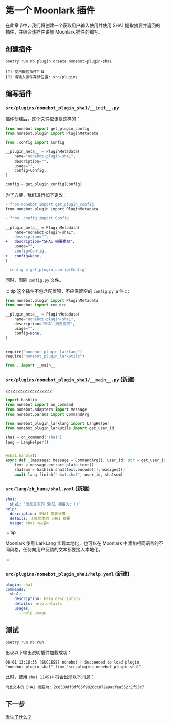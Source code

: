 # 第一个 Moonlark 插件

在此章节中，我们将创建一个获取用户输入使用并使用 SHA1 提取摘要并返回的插件，并结合该插件讲解 Moonlark 插件的编写。

## 创建插件

```bash
poetry run nb plugin create nonebot-plugin-sha1
```

```log
[?] 使用嵌套插件? N
[?] 请输入插件存储位置: src/plugins
```

## 编写插件

### `src/plugins/nonebot_plugin_sha1/__init__.py`

插件创建后，这个文件应该是这样的：

```python
from nonebot import get_plugin_config
from nonebot.plugin import PluginMetadata

from .config import Config

__plugin_meta__ = PluginMetadata(
    name="nonebot-plugin-sha1",
    description="",
    usage="",
    config=Config,
)

config = get_plugin_config(Config)
```

为了方便，我们进行如下更改：

```diff
- from nonebot import get_plugin_config
from nonebot.plugin import PluginMetadata

- from .config import Config

__plugin_meta__ = PluginMetadata(
    name="nonebot-plugin-sha1",
-   description="",
+   description="SHA1 摘要提取",
    usage="",
-   config=Config,
+   config=None,
)

- config = get_plugin_config(Config)

```

同时，删除 `config.py` 文件。

::: tip
这个插件不包含配置项，不应保留空的 `config.py` 文件
:::

```python
from nonebot.plugin import PluginMetadata
from nonebot import require

__plugin_meta__ = PluginMetadata(
    name="nonebot-plugin-sha1",
    description="SHA1 摘要提取",
    usage="",
    config=None,
)


require("nonebot_plugin_larklang")
require("nonebot_plugin_larkutils")

from . import __main__
```

### `src/plugins/nonebot_plugin_sha1/__main__.py` (新建)
zzzzzzzzzzzzzzzzzzz
```python
import hashlib
from nonebot import on_command
from nonebot.adapters import Message
from nonebot.params import CommandArg

from nonebot_plugin_larklang import LangHelper
from nonebot_plugin_larkutils import get_user_id

sha1 = on_command("sha1")
lang = LangHelper()


@sha1.handle()
async def _(message: Message = CommandArg(), user_id: str = get_user_id()) -> None:
    text = message.extract_plain_text()
    sha1sum = hashlib.sha1(text.encode()).hexdigest()
    await lang.finish("sha1.sha1", user_id, sha1sum)
```

### `src/lang/zh_hans/sha1.yaml` (新建)

```yaml
sha1:
  sha1: '消息文本的 SHA1 摘要为: {}'
help:
  description: SHA1 摘要计算
  details: 计算文本的 SHA1 摘要
  usage: sha1 <内容>

```

::: tip

Moonlark 使用 LarkLang 实现本地化，也可以在 Moonlark 中添加相同语言的不同风格，任何向用户反馈的文本都要接入本地化。

:::

### `src/plugins/nonebot_plugin_sha1/help.yaml` (新建)

```yaml
plugin: sha1
commands:
  sha1:
    description: help.description
    details: help.details
    usages:
      - help.usage
```

## 测试

```bash
poetry run nb run
```

出现以下输出说明插件加载成功：

```log
08-01 13:18:35 [SUCCESS] nonebot | Succeeded to load plugin "nonebot_plugin_sha1" from "src.plugins.nonebot_plugin_sha1"
```

此时，使用 `sha1 114514` 将会出现以下消息：

```
消息文本的 SHA1 摘要为: 2c8509df0df65f9826dc872a9acfea532c1f53c7
```

## 下一步

[发生了什么？][1]

[1]: what-happened


